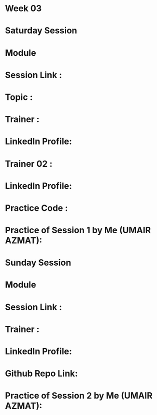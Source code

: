 # Week 03

# Saturday Session

# Module

# Session Link :

# Topic :

# Trainer :

# LinkedIn Profile:

# Trainer 02 :

# LinkedIn Profile:

# Practice Code :

# Practice of Session 1 by Me (UMAIR AZMAT):

# Sunday Session

# Module

# Session Link :

# Trainer :

# LinkedIn Profile:

# Github Repo Link:

# Practice of Session 2 by Me (UMAIR AZMAT):
